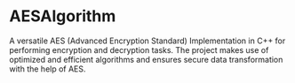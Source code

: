 # AESAlgorithm
A versatile AES (Advanced Encryption Standard) Implementation in C++ for performing encryption and decryption tasks. The project makes use of optimized and efficient algorithms and ensures secure data transformation with the help of AES.
